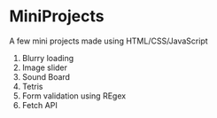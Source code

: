 # MiniProjects
A few mini projects made using HTML/CSS/JavaScript
<ol>
<li>Blurry loading</li>
<li>Image slider</li>
<li>Sound Board</li>
<li>Tetris</li>
<li>Form validation using REgex</li>
<li>Fetch API</li>
</ol>
